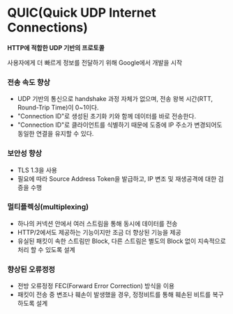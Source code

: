 # QUIC(Quick UDP Internet Connections)

**HTTP에 적합한 UDP 기반의 프로토콜**

사용자에게 더 빠르게 정보를 전달하기 위해 Google에서 개발을 시작

### 전송 속도 향상

* UDP 기반의 통신으로 handshake 과정 자체가 없으며, 전송 왕복 시간(RTT, Round-Trip Time)이 0~1이다.
* "Connection ID"로 생성된 초기화 키와 함께 데이터를 바로 전송한다.
* "Connection ID"로 클라이언트를 식별하기 때문에 도중에 IP 주소가 변경되어도 동일한 연결을 유지할 수 있다.

### 보안성 향상

* TLS 1.3을 사용
* 필요에 따라 Source Address Token을 발급하고, IP 변조 및 재생공격에 대한 검증을 수행

### 멀티플렉싱(multiplexing)

* 하나의 커넥션 안에서 여러 스트림을 통해 동시에 데이터를 전송
* HTTP/2에서도 제공하는 기능이지만 조금 더 향상된 기능을 제공
* 유실된 패킷이 속한 스트림만 Block, 다른 스트림은 별도의 Block 없이 지속적으로 처리 할 수 있도록 설계

### 향상된 오류정정

* 전방 오류정정 FEC(Forward Error Correction) 방식을 이용
* 패킷이 전송 중 변조나 훼손이 발생했을 경우, 정정비트를 통해 훼손된 비트를 복구하도록 설계